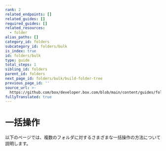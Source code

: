 ```yaml
---
rank: 2
related_endpoints: []
related_guides: []
required_guides: []
related_resources:
  - folder
alias_paths: []
category_id: folders
subcategory_id: folders/bulk
is_index: true
id: folders/bulk
type: guide
total_steps: 1
sibling_id: folders
parent_id: folders
next_page_id: folders/bulk/build-folder-tree
previous_page_id: ''
source_url: >-
  https://github.com/box/developer.box.com/blob/main/content/guides/folders/bulk/index.md
fullyTranslated: true
---
```

# 一括操作

以下のページでは、複数のフォルダに対するさまざまな一括操作の方法について説明します。